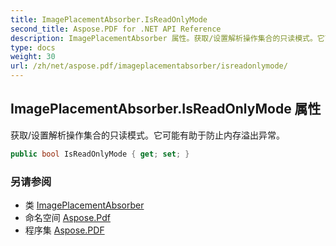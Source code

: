 ```yaml
---
title: ImagePlacementAbsorber.IsReadOnlyMode
second_title: Aspose.PDF for .NET API Reference
description: ImagePlacementAbsorber 属性。获取/设置解析操作集合的只读模式。它可能有助于防止内存溢出异常
type: docs
weight: 30
url: /zh/net/aspose.pdf/imageplacementabsorber/isreadonlymode/
---
```

## ImagePlacementAbsorber.IsReadOnlyMode 属性

获取/设置解析操作集合的只读模式。它可能有助于防止内存溢出异常。

```csharp
public bool IsReadOnlyMode { get; set; }
```

### 另请参阅

* 类 [ImagePlacementAbsorber](../)
* 命名空间 [Aspose.Pdf](../../../aspose.pdf/)
* 程序集 [Aspose.PDF](../../../)